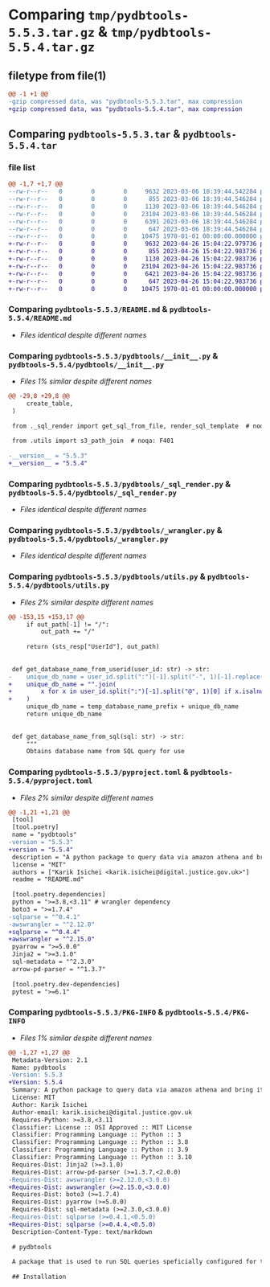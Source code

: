 # Comparing `tmp/pydbtools-5.5.3.tar.gz` & `tmp/pydbtools-5.5.4.tar.gz`

## filetype from file(1)

```diff
@@ -1 +1 @@
-gzip compressed data, was "pydbtools-5.5.3.tar", max compression
+gzip compressed data, was "pydbtools-5.5.4.tar", max compression
```

## Comparing `pydbtools-5.5.3.tar` & `pydbtools-5.5.4.tar`

### file list

```diff
@@ -1,7 +1,7 @@
--rw-r--r--   0        0        0     9632 2023-03-06 18:39:44.542284 pydbtools-5.5.3/README.md
--rw-r--r--   0        0        0      855 2023-03-06 18:39:44.546284 pydbtools-5.5.3/pydbtools/__init__.py
--rw-r--r--   0        0        0     1130 2023-03-06 18:39:44.546284 pydbtools-5.5.3/pydbtools/_sql_render.py
--rw-r--r--   0        0        0    23104 2023-03-06 18:39:44.546284 pydbtools-5.5.3/pydbtools/_wrangler.py
--rw-r--r--   0        0        0     6391 2023-03-06 18:39:44.546284 pydbtools-5.5.3/pydbtools/utils.py
--rw-r--r--   0        0        0      647 2023-03-06 18:39:44.546284 pydbtools-5.5.3/pyproject.toml
--rw-r--r--   0        0        0    10475 1970-01-01 00:00:00.000000 pydbtools-5.5.3/PKG-INFO
+-rw-r--r--   0        0        0     9632 2023-04-26 15:04:22.979736 pydbtools-5.5.4/README.md
+-rw-r--r--   0        0        0      855 2023-04-26 15:04:22.983736 pydbtools-5.5.4/pydbtools/__init__.py
+-rw-r--r--   0        0        0     1130 2023-04-26 15:04:22.983736 pydbtools-5.5.4/pydbtools/_sql_render.py
+-rw-r--r--   0        0        0    23104 2023-04-26 15:04:22.983736 pydbtools-5.5.4/pydbtools/_wrangler.py
+-rw-r--r--   0        0        0     6421 2023-04-26 15:04:22.983736 pydbtools-5.5.4/pydbtools/utils.py
+-rw-r--r--   0        0        0      647 2023-04-26 15:04:22.983736 pydbtools-5.5.4/pyproject.toml
+-rw-r--r--   0        0        0    10475 1970-01-01 00:00:00.000000 pydbtools-5.5.4/PKG-INFO
```

### Comparing `pydbtools-5.5.3/README.md` & `pydbtools-5.5.4/README.md`

 * *Files identical despite different names*

### Comparing `pydbtools-5.5.3/pydbtools/__init__.py` & `pydbtools-5.5.4/pydbtools/__init__.py`

 * *Files 1% similar despite different names*

```diff
@@ -29,8 +29,8 @@
     create_table,
 )
 
 from ._sql_render import get_sql_from_file, render_sql_template  # noqa: F401
 
 from .utils import s3_path_join  # noqa: F401
 
-__version__ = "5.5.3"
+__version__ = "5.5.4"
```

### Comparing `pydbtools-5.5.3/pydbtools/_sql_render.py` & `pydbtools-5.5.4/pydbtools/_sql_render.py`

 * *Files identical despite different names*

### Comparing `pydbtools-5.5.3/pydbtools/_wrangler.py` & `pydbtools-5.5.4/pydbtools/_wrangler.py`

 * *Files identical despite different names*

### Comparing `pydbtools-5.5.3/pydbtools/utils.py` & `pydbtools-5.5.4/pydbtools/utils.py`

 * *Files 2% similar despite different names*

```diff
@@ -153,15 +153,17 @@
     if out_path[-1] != "/":
         out_path += "/"
 
     return (sts_resp["UserId"], out_path)
 
 
 def get_database_name_from_userid(user_id: str) -> str:
-    unique_db_name = user_id.split(":")[-1].split("-", 1)[-1].replace("-", "_")
+    unique_db_name = "".join(
+        x for x in user_id.split(":")[-1].split("@", 1)[0] if x.isalnum()
+    )
     unique_db_name = temp_database_name_prefix + unique_db_name
     return unique_db_name
 
 
 def get_database_name_from_sql(sql: str) -> str:
     """
     Obtains database name from SQL query for use
```

### Comparing `pydbtools-5.5.3/pyproject.toml` & `pydbtools-5.5.4/pyproject.toml`

 * *Files 2% similar despite different names*

```diff
@@ -1,21 +1,21 @@
 [tool]
 [tool.poetry]
 name = "pydbtools"
-version = "5.5.3"
+version = "5.5.4"
 description = "A python package to query data via amazon athena and bring it into a pandas df using aws-wrangler."
 license = "MIT"
 authors = ["Karik Isichei <karik.isichei@digital.justice.gov.uk>"]
 readme = "README.md"
 
 [tool.poetry.dependencies]
 python = ">=3.8,<3.11" # wrangler dependency
 boto3 = ">=1.7.4"
-sqlparse = "^0.4.1"
-awswrangler = "^2.12.0"
+sqlparse = "^0.4.4"
+awswrangler = "^2.15.0"
 pyarrow = ">=5.0.0"
 Jinja2 = ">=3.1.0"
 sql-metadata = "^2.3.0"
 arrow-pd-parser = "^1.3.7"
 
 [tool.poetry.dev-dependencies]
 pytest = ">=6.1"
```

### Comparing `pydbtools-5.5.3/PKG-INFO` & `pydbtools-5.5.4/PKG-INFO`

 * *Files 1% similar despite different names*

```diff
@@ -1,27 +1,27 @@
 Metadata-Version: 2.1
 Name: pydbtools
-Version: 5.5.3
+Version: 5.5.4
 Summary: A python package to query data via amazon athena and bring it into a pandas df using aws-wrangler.
 License: MIT
 Author: Karik Isichei
 Author-email: karik.isichei@digital.justice.gov.uk
 Requires-Python: >=3.8,<3.11
 Classifier: License :: OSI Approved :: MIT License
 Classifier: Programming Language :: Python :: 3
 Classifier: Programming Language :: Python :: 3.8
 Classifier: Programming Language :: Python :: 3.9
 Classifier: Programming Language :: Python :: 3.10
 Requires-Dist: Jinja2 (>=3.1.0)
 Requires-Dist: arrow-pd-parser (>=1.3.7,<2.0.0)
-Requires-Dist: awswrangler (>=2.12.0,<3.0.0)
+Requires-Dist: awswrangler (>=2.15.0,<3.0.0)
 Requires-Dist: boto3 (>=1.7.4)
 Requires-Dist: pyarrow (>=5.0.0)
 Requires-Dist: sql-metadata (>=2.3.0,<3.0.0)
-Requires-Dist: sqlparse (>=0.4.1,<0.5.0)
+Requires-Dist: sqlparse (>=0.4.4,<0.5.0)
 Description-Content-Type: text/markdown
 
 # pydbtools
 
 A package that is used to run SQL queries speficially configured for the Analytical Platform. This packages uses AWS Wrangler's Athena module but adds additional functionality (like Jinja templating, creating temporary tables) and alters some configuration to our specification. 
 
 ## Installation
```

